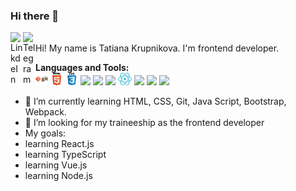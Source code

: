 ### Hi there 👋
<a href="https://www.linkedin.com/in/tanianakrupnikova">
  <img align="left" alt="LinkdeIn" width="20px" src="https://upload.wikimedia.org/wikipedia/commons/8/81/LinkedIn_icon.svg" />
</a>
<a href="https://t.me/Redhead_pik">
  <img align="left" alt="Telegram" width="20px" src="https://github.com/telegramdesktop/tdesktop/blob/dev/Telegram/Resources/art/icon32.png" />
</a>

<br>
Hi! My name is Tatiana Krupnikova. I'm frontend developer.
<br>

**Languages and Tools:**  
<code><img height="20" src="https://raw.githubusercontent.com/github/explore/80688e429a7d4ef2fca1e82350fe8e3517d3494d/topics/git/git.png"></code>
<code><img height="20" src="https://raw.githubusercontent.com/github/explore/80688e429a7d4ef2fca1e82350fe8e3517d3494d/topics/html/html.png"></code>
<code><img height="20" src="https://raw.githubusercontent.com/github/explore/80688e429a7d4ef2fca1e82350fe8e3517d3494d/topics/css/css.png"></code>
<code><img height="20" src="https://upload.wikimedia.org/wikipedia/commons/9/99/Unofficial_JavaScript_logo_2.svg"></code>
<code><img height="20" src="https://upload.wikimedia.org/wikipedia/commons/b/b2/Bootstrap_logo.svg"></code>
<code><img height="20" src="https://github.com/webpack/media/blob/master/logo/icon.png"></code>
<code><img height="20" src="https://github.com/reactjs/react.dev/blob/main/public/images/brand/logo_dark.svg"></code>
<code><img height="20" src="https://github.com/reduxjs/redux/blob/master/logo/logo.png"></code>
<code><img height="20" src="https://github.com/mobxjs/mobx/blob/main/website/static/img/mobx.png"></code>
<code><img height="20" src="https://github.com/vitejs/vite/blob/main/docs/images/vite.svg"></code>




- 🌱 I’m currently learning HTML, CSS, Git, Java Script, Bootstrap, Webpack.
- 🤔 I’m looking for my traineeship as the frontend developer
- My goals:
- learning React.js
- learning TypeScript
- learning Vue.js
- learning Node.js
